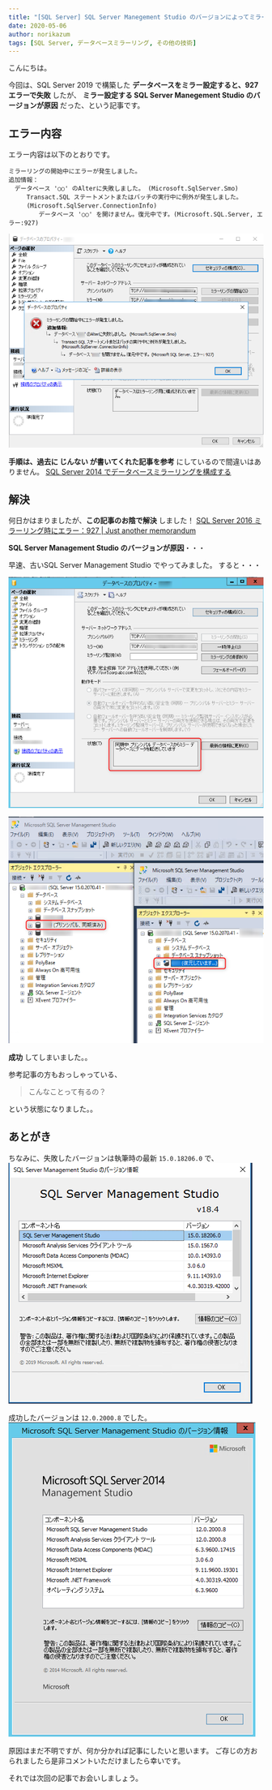 ```yaml
---
title: "[SQL Server] SQL Server Manegement Studio のバージョンによってミラー設定がエラー 927で失敗する"
date: 2020-05-06
author: norikazum
tags: [SQL Server, データベースミラーリング, その他の技術]
---
```


こんにちは。

今回は、SQL Server 2019 で構築した **データベースをミラー設定すると、927 エラーで失敗** したが、 **ミラー設定する SQL Server Manegement Studio のバージョンが原因** だった、という記事です。

## エラー内容
エラー内容は以下のとおりです。

```
ミラーリングの開始中にエラーが発生しました。
追加情報：
　データベース '○○' のAlterに失敗しました。 (Microsoft.SqlServer.Smo)
　　　Transact.SQL ステートメントまたはバッチの実行中に例外が発生しました。
　　　(Microsoft.SqlServer.ConnectionInfo)
　　　　　データベース '○○' を開けません。復元中です。(Microsoft.SQL.Server, エラー:927)
```

![](images/sql-server-mirror-configuration-fails-with-error-927-depending-on-version-of-sql-server-management-studio-1.png)

**手順は、過去に じんない が書いてくれた記事を参考** にしているので間違いはありません。
[SQL Server 2014 でデータベースミラーリングを構成する](https://mseeeen.msen.jp/sqlserver-database-mirroring/)

## 解決
何日かはまりましたが、**この記事のお陰で解決** しました！
[SQL Server 2016 ミラーリング時にエラー：927 | Just another memorandum](https://linkgear.jp/sql-server/20170712232849.html)

**SQL Server Management Studio のバージョンが原因**・・・

早速、古いSQL Server Management Studio でやってみました。
すると・・・

![](images/sql-server-mirror-configuration-fails-with-error-927-depending-on-version-of-sql-server-management-studio-2.png)

![](images/sql-server-mirror-configuration-fails-with-error-927-depending-on-version-of-sql-server-management-studio-3.png)

**成功** してしまいました。。

参考記事の方もおっしゃっている、
> こんなことって有るの？

という状態になりました。。

## あとがき
ちなみに、失敗したバージョンは執筆時の最新 `15.0.18206.0` で、
![](images/sql-server-mirror-configuration-fails-with-error-927-depending-on-version-of-sql-server-management-studio-4.png)

成功したバージョンは `12.0.2000.8` でした。
![](images/sql-server-mirror-configuration-fails-with-error-927-depending-on-version-of-sql-server-management-studio-5.png)

原因はまだ不明ですが、何か分かれば記事にしたいと思います。
ご存じの方おられましたら是非コメントいただけましたら幸いです。

それでは次回の記事でお会いしましょう。